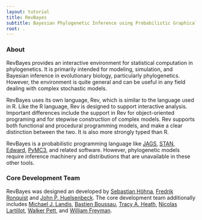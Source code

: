 ```yaml
---
layout: tutorial
title: RevBayes
subtitle: Bayesian Phylogenetic Inference using Probabilistic Graphical models and an interpreted language
root: .
---
```


### About

RevBayes provides an interactive environment for statistical computation in phylogenetics. It is primarily intended for modeling, simulation, and Bayesian inference in evolutionary biology, particularly phylogenetics. However, the environment is quite general and can be useful in any field dealing with complex stochastic models.

RevBayes uses its own language, Rev, which is similar to the language used in R. Like the R language, Rev is designed to support interactive analysis. Important differences include the support in Rev for object-oriented programing and for stepwise construction of complex models. Rev supports both functional and procedural programming models, and make a clear distinction between the two. It is also more strongly typed than R.

RevBayes is a probabilistic programming language like [JAGS](http://mcmc-jags.sourceforge.net/), [STAN](http://mc-stan.org/), [Edward](http://edwardlib.org/), [PyMC3](http://docs.pymc.io/intro.html), and related software. However, phylogenetic models require inference machinery and distributions that are unavailable in these other tools.

### Core Development Team

RevBayes was designed an developed by [Sebastian Höhna](http://evol.bio.lmu.de/people/group_leaders/hoehna/index.html), [Fredrik Ronquist](http://www.nrm.se/english/researchandcollections/bioinformaticsandgenetics/staffandcontact/fredrikronquist.9003433.html) and [John P. Huelsenbeck](http://cteg.berkeley.edu/huelsenbeck.html).
The core development team additionally includes [Michael J. Landis](http://mlandis.github.io/), [Bastien Boussau](https://sites.google.com/site/bastienboussau/), [Tracy A. Heath](http://phyloworks.org/), [Nicolas Lartillot](http://lbbe.univ-lyon1.fr/-Lartillot-Nicolas-.html?lang=fr), [Walker Pett](http://willpett.github.io/), and [William Freyman](https://willfreyman.org/).


<br>
